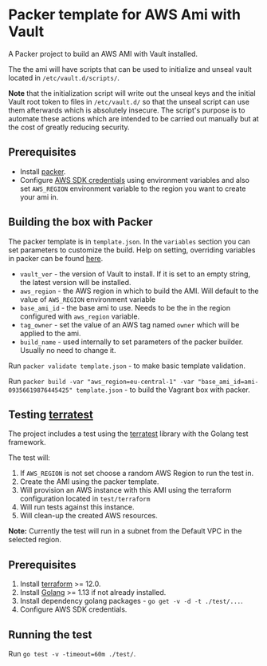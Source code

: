 # Packer template for AWS Ami with Vault

A Packer project to build an AWS AMI with Vault installed.

The the ami will have scripts that can be used to initialize and unseal vault located in `/etc/vault.d/scripts/`.

**Note** that the initialization script will write out the unseal keys and the initial Vault root token to files in `/etc/vault.d/` so that the unseal script can use them afterwards which is absolutely insecure. The script's purpose is to automate these actions which are intended to be carried out manually but at the cost of greatly reducing security.

## Prerequisites

* Install [packer](https://www.packer.io/downloads.html).
* Configure [AWS SDK credentials](https://docs.aws.amazon.com/sdk-for-java/v1/developer-guide/credentials.html) using environment variables and also set `AWS_REGION` environment variable to the region you want to create your ami in.

## Building the box with Packer

The packer template is in `template.json`. In the `variables` section you can set parameters to customize the build. Help on setting, overriding variables in packer can be found [here](https://www.packer.io/docs/templates/user-variables.html#setting-variables).

* `vault_ver` - the version of Vault to install. If it is set to an empty string, the latest version will be installed.
* `aws_region` - the AWS region in which to build the AMI. Will default to the value of `AWS_REGION` environment variable
* `base_ami_id`  - the base ami to use. Needs to be the in the region configured with `aws_region` variable.
* `tag_owner` - set the value of an AWS tag named `owner` which will be applied to the ami.
* `build_name` - used internally to set parameters of the packer builder. Usually no need to change it.

Run `packer validate template.json` - to make basic template validation.

Run `packer build -var "aws_region=eu-central-1" -var "base_ami_id=ami-09356619876445425" template.json` - to build the Vagrant box with packer.

## Testing [terratest](https://github.com/gruntwork-io/terratest/)

The project includes a test using the [terratest](https://github.com/gruntwork-io/terratest/) library with the Golang test framework.

The test will: 

1. If `AWS_REGION` is not set choose a random AWS Region to run the test in.
2. Create the AMI using the packer template.
3. Will provision an AWS instance with this AMI using the terraform configuration located in `test/terraform` 
4. Will run tests against this instance.
5. Will clean-up the created AWS resources.

**Note:** Currently the test will run in a subnet from the Default VPC in the selected region.

## Prerequisites

1. Install [terraform](https://www.terraform.io/downloads.html) >= 12.0.
2. Install [Golang](https://golang.org/dl/) >= 1.13 if not already installed.
3. Install dependency golang packages - `go get -v -d -t ./test/...`.
4. Configure AWS SDK credentials.

## Running the test

Run `go test -v -timeout=60m ./test/`.
